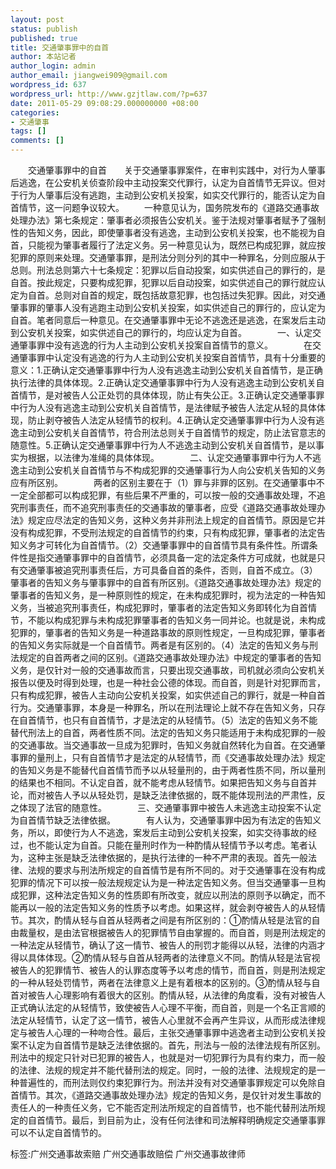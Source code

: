 ```yaml
---
layout: post
status: publish
published: true
title: 交通肇事罪中的自首
author: 本站记者
author_login: admin
author_email: jiangwei909@gmail.com
wordpress_id: 637
wordpress_url: http://www.gzjtlaw.com/?p=637
date: 2011-05-29 09:08:29.000000000 +08:00
categories:
- 交通肇事
tags: []
comments: []
---
```

　　交通肇事罪中的自首　　关于交通肇事罪案件，在审判实践中，对行为人肇事后逃逸，在公安机关侦查阶段中主动投案交代罪行，认定为自首情节无异议。但对于行为人肇事后没有逃跑，主动到公安机关投案，如实交代罪行的，能否认定为自首情节，这一问题争议较大。 　　一种意见认为，国务院发布的《道路交通事故处理办法》第七条规定：肇事者必须报告公安机关。鉴于法规对肇事者赋予了强制性的告知义务，因此，即使肇事者没有逃逸，主动到公安机关投案，也不能视为自首，只能视为肇事者履行了法定义务。另一种意见认为，既然已构成犯罪，就应按犯罪的原则来处理。交通肇事罪，是刑法分则分列的其中一种罪名，分则应服从于总则。刑法总则第六十七条规定：犯罪以后自动投案，如实供述自己的罪行的，是自首。按此规定，只要构成犯罪，犯罪以后自动投案，如实供述自己的罪行就应认定为自首。总则对自首的规定，既包括故意犯罪，也包括过失犯罪。因此，对交通肇事罪的肇事人没有逃跑主动到公安机关投案，如实供述自己的罪行的，应认定为自首。笔者同意后一种意见。在交通肇事罪中无论不逃逸还是逃逸，在案发后主动到公安机关投案，如实供述自己的罪行的，均应认定为自首。　　　　一、认定交通肇事罪中没有逃逸的行为人主动到公安机关投案自首情节的意义。　　　　在交通肇事罪中认定没有逃逸的行为人主动到公安机关投案自首情节，具有十分重要的意义：1.正确认定交通肇事罪中行为人没有逃逸主动到公安机关自首情节，是正确执行法律的具体体现。2.正确认定交通肇事罪中行为人没有逃逸主动到公安机关自首情节，是对被告人公正处罚的具体体现，防止有失公正。3.正确认定交通肇事罪中行为人没有逃逸主动到公安机关自首情节，是法律赋予被告人法定从轻的具体体现，防止剥夺被告人法定从轻情节的权利。4.正确认定交通肇事罪中行为人没有逃逸主动到公安机关自首情节，符合刑法总则关于自首情节的规定，防止法官意志的随意性。5.正确认定交通肇事罪中行为人不逃逸主动到公安机关自首情节，是以事实为根据，以法律为准绳的具体体现。　　　　二、认定交通肇事罪中行为人不逃逸主动到公安机关自首情节与不构成犯罪的交通肇事行为人向公安机关告知的义务应有所区别。　　　　两者的区别主要在于（1）罪与非罪的区别。在交通肇事中不一定全部都可以构成犯罪，有些后果不严重的，可以按一般的交通事故处理，不追究刑事责任，而不追究刑事责任的交通事故的肇事者，应受《道路交通事故处理办法》规定应尽法定的告知义务，这种义务并非刑法上规定的自首情节。原因是它并没有构成犯罪，不受刑法规定的自首情节的约束，只有构成犯罪，肇事者的法定告知义务才可转化为自首情节。（2）交通肇事罪中的自首情节具有条件性。所谓条件性是指交通肇事罪中的自首情节，必须具备一定的法定条件方可成就，也就是只有交通肇事被追究刑事责任后，方可具备自首的条件，否则，自首不成立。（3）肇事者的告知义务与肇事罪中的自首有所区别。《道路交通事故处理办法》规定的肇事者的告知义务，是一种原则性的规定，在未构成犯罪时，视为法定的一种告知义务，当被追究刑事责任，构成犯罪时，肇事者的法定告知义务即转化为自首情节，不能以构成犯罪与未构成犯罪肇事者的告知义务一同并论。也就是说，未构成犯罪的，肇事者的告知义务是一种道路事故的原则性规定，一旦构成犯罪，肇事者的告知义务实际就是一个自首情节。两者是有区别的。（4）法定的告知义务与刑法规定的自首两者之间的区别。《道路交通事故处理办法》中规定的肇事者的告知义务，是仅针对一般的交通事故而言，只要出现交通事故，司机就必须向公安机关报告以便及时得到处理，也是一种社会公德的体现。而自首，则是针对犯罪而言，只有构成犯罪，被告人主动向公安机关投案，如实供述自己的罪行，就是一种自首行为。交通肇事罪，本身是一种罪名，所以在刑法理论上就不存在告知义务，只存在自首情节，也只有自首情节，才是法定的从轻情节。（5）法定的告知义务不能替代刑法上的自首，两者性质不同。法定的告知义务只能适用于未构成犯罪的一般的交通事故。当交通事故一旦成为犯罪时，告知义务就自然转化为自首。在交通肇事罪的量刑上，只有自首情节才是法定的从轻情节，而《交通事故处理办法》规定的告知义务是不能替代自首情节而予以从轻量刑的，由于两者性质不同，所以量刑的结果也不相同。不认定自首，就不能考虑从轻情节。如果把告知义务与自首并论，而对被告人予以从轻处罚，是缺乏法律依据的，既不能体现刑法的严肃性，反之体现了法官的随意性。　　　　三、交通肇事罪中被告人未逃逸主动投案不认定为自首情节缺乏法律依据。　　　　有人认为，交通肇事罪中因为有法定的告知义务，所以，即使行为人不逃逸，案发后主动到公安机关投案，如实交待事故的经过，也不能认定为自首。只能在量刑时作为一种酌情从轻情节予以考虑。笔者认为，这种主张是缺乏法律依据的，是执行法律的一种不严肃的表现。首先一般法律、法规的要求与刑法所规定的自首情节是有所不同的。对于交通肇事在没有构成犯罪的情况下可以按一般法规规定认为是一种法定告知义务。但当交通肇事一旦构成犯罪，这种法定告知义务的性质即有所改变，就应以刑法的原则予以确定，而不能再以一般的法定告知义务的性质予以考虑。如果这样，就会剥夺被告人的从轻情节。其次，酌情从轻与自首从轻两者之间是有所区别的：①酌情从轻是法官的自由裁量权，是由法官根据被告人的犯罪情节自由掌握的。而自首，则是刑法规定的一种法定从轻情节，确认了这一情节、被告人的刑罚才能得以从轻，法律的内涵才得以具体体现。②酌情从轻与自首从轻两者的法律意义不同。酌情从轻是法官视被告人的犯罪情节、被告人的认罪态度等予以考虑的情节，而自首，则是刑法规定的一种从轻处罚情节，两者在法律意义上是有着根本的区别的。③酌情从轻与自首对被告人心理影响有着很大的区别。酌情从轻，从法律的角度看，没有对被告人正式确认法定的从轻情节，致使被告人心理不平衡，而自首，则是一个名正言顺的法定从轻情节，认定了这一情节，被告人心里就不会再产生异议，从而形成法律规定与被告人心理的一种吻合性。最后，主张交通肇事罪中逃逸者主动到公安机关投案不认定为自首情节是缺乏法律依据的。首先，刑法与一般的法律法规有所区别。刑法中的规定只针对已犯罪的被告人，也就是对一切犯罪行为具有约束力，而一般的法律、法规的规定并不能代替刑法的规定。同时，一般的法律、法规规定的是一种普遍性的，而刑法则仅约束犯罪行为。刑法并没有对交通肇事罪规定可以免除自首情节。其次，《道路交通事故处理办法》规定的告知义务，是仅针对发生事故的责任人的一种责任义务，它不能否定刑法所规定的自首情节，也不能代替刑法所规定的自首情节。最后，到目前为止，没有任何法律和司法解释明确规定交通肇事罪可以不认定自首情节的。标签:广州交通事故索赔 广州交通事故赔偿 广州交通事故律师
